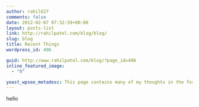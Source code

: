 ```yaml
---
author: rahil627
comments: false
date: 2012-02-07 07:32:59+00:00
layout: posts-list
link: http://rahilpatel.com/blog/blog/
slug: blog
title: Recent Things
wordpress_id: 496

guid: http://www.rahilpatel.com/blog/?page_id=496
inline_featured_image:
  - "0"

yoast_wpseo_metadesc: This page contains many of my thoughts in the form of a written language, and is now starting to resemble a philosophical corpus of a child.
---
```


hello
